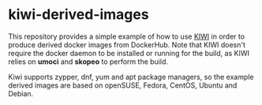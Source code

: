 # kiwi-derived-images

This repository provides a simple example of how to use [KIWI](https://suse.github.io/kiwi/)
in order to produce derived docker images from DockerHub. Note that KIWI doesn't require the docker
daemon to be installed or running for the build, as KIWI relies on **umoci** and **skopeo** to
perform the build.

Kiwi supports zypper, dnf, yum and apt package managers, so the example derived images are based on
openSUSE, Fedora, CentOS, Ubuntu and Debian.
